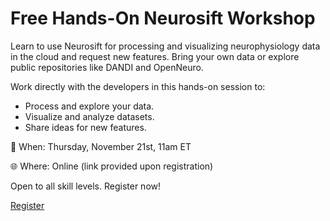 # Free Hands-On Neurosift Workshop

Learn to use Neurosift for processing and visualizing neurophysiology data in the cloud and request new features. Bring your own data or explore public repositories like DANDI and OpenNeuro.

Work directly with the developers in this hands-on session to:

* Process and explore your data.
* Visualize and analyze datasets.
* Share ideas for new features.

📅 When: Thursday, November 21st, 11am ET

🌐 Where: Online (link provided upon registration)

Open to all skill levels. Register now!

[Register](https://neurosift.com/workshop)